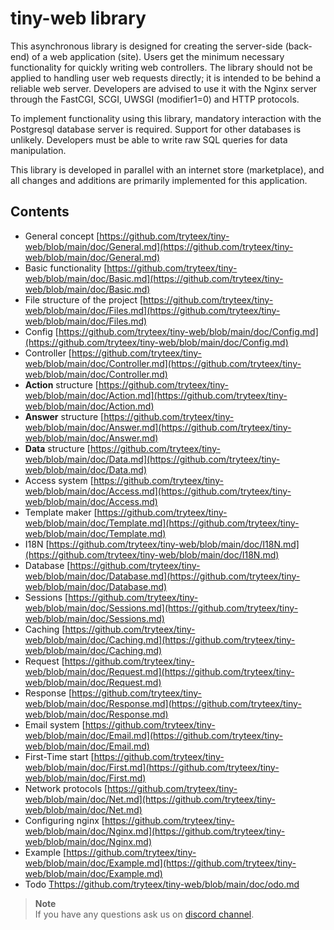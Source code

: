 # tiny-web library
This asynchronous library is designed for creating the server-side (back-end) of a web application (site). Users get the minimum necessary functionality for quickly writing web controllers. The library should not be applied to handling user web requests directly; it is intended to be behind a reliable web server. Developers are advised to use it with the Nginx server through the FastCGI, SCGI, UWSGI (modifier1=0) and HTTP protocols.

To implement functionality using this library, mandatory interaction with the Postgresql database server is required. Support for other databases is unlikely. Developers must be able to write raw SQL queries for data manipulation.

This library is developed in parallel with an internet store (marketplace), and all changes and additions are primarily implemented for this application.

## Contents
* General concept [https://github.com/tryteex/tiny-web/blob/main/doc/General.md](https://github.com/tryteex/tiny-web/blob/main/doc/General.md)
* Basic functionality [https://github.com/tryteex/tiny-web/blob/main/doc/Basic.md](https://github.com/tryteex/tiny-web/blob/main/doc/Basic.md)
* File structure of the project [https://github.com/tryteex/tiny-web/blob/main/doc/Files.md](https://github.com/tryteex/tiny-web/blob/main/doc/Files.md)
* Config [https://github.com/tryteex/tiny-web/blob/main/doc/Config.md](https://github.com/tryteex/tiny-web/blob/main/doc/Config.md)
* Controller [https://github.com/tryteex/tiny-web/blob/main/doc/Controller.md](https://github.com/tryteex/tiny-web/blob/main/doc/Controller.md)
* __Action__ structure [https://github.com/tryteex/tiny-web/blob/main/doc/Action.md](https://github.com/tryteex/tiny-web/blob/main/doc/Action.md)
* __Answer__ structure [https://github.com/tryteex/tiny-web/blob/main/doc/Answer.md](https://github.com/tryteex/tiny-web/blob/main/doc/Answer.md)
* __Data__ structure [https://github.com/tryteex/tiny-web/blob/main/doc/Data.md](https://github.com/tryteex/tiny-web/blob/main/doc/Data.md)
* Access system [https://github.com/tryteex/tiny-web/blob/main/doc/Access.md](https://github.com/tryteex/tiny-web/blob/main/doc/Access.md)
* Template maker [https://github.com/tryteex/tiny-web/blob/main/doc/Template.md](https://github.com/tryteex/tiny-web/blob/main/doc/Template.md)
* I18N [https://github.com/tryteex/tiny-web/blob/main/doc/I18N.md](https://github.com/tryteex/tiny-web/blob/main/doc/I18N.md)
* Database [https://github.com/tryteex/tiny-web/blob/main/doc/Database.md](https://github.com/tryteex/tiny-web/blob/main/doc/Database.md)
* Sessions [https://github.com/tryteex/tiny-web/blob/main/doc/Sessions.md](https://github.com/tryteex/tiny-web/blob/main/doc/Sessions.md)
* Caching [https://github.com/tryteex/tiny-web/blob/main/doc/Caching.md](https://github.com/tryteex/tiny-web/blob/main/doc/Caching.md)
* Request [https://github.com/tryteex/tiny-web/blob/main/doc/Request.md](https://github.com/tryteex/tiny-web/blob/main/doc/Request.md)
* Response [https://github.com/tryteex/tiny-web/blob/main/doc/Response.md](https://github.com/tryteex/tiny-web/blob/main/doc/Response.md)
* Email system [https://github.com/tryteex/tiny-web/blob/main/doc/Email.md](https://github.com/tryteex/tiny-web/blob/main/doc/Email.md)
* First-Time start [https://github.com/tryteex/tiny-web/blob/main/doc/First.md](https://github.com/tryteex/tiny-web/blob/main/doc/First.md)
* Network protocols [https://github.com/tryteex/tiny-web/blob/main/doc/Net.md](https://github.com/tryteex/tiny-web/blob/main/doc/Net.md)
* Configuring nginx [https://github.com/tryteex/tiny-web/blob/main/doc/Nginx.md](https://github.com/tryteex/tiny-web/blob/main/doc/Nginx.md)
* Example [https://github.com/tryteex/tiny-web/blob/main/doc/Example.md](https://github.com/tryteex/tiny-web/blob/main/doc/Example.md)
* Todo [Thttps://github.com/tryteex/tiny-web/blob/main/doc/odo.md](https://github.com/tryteex/tiny-web/blob/main/doc/Todo.md)

> **Note**  
> If you have any questions ask us on [discord channel](https://discord.com/channels/1116858532491448332/1116858533061869742).